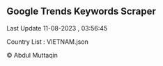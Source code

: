 

## Google Trends Keywords Scraper 
 
Last Update 11-08-2023 , 03:56:45

Country List :
VIETNAM.json



© Abdul Muttaqin 
